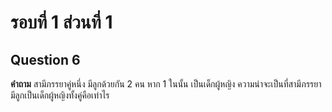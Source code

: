 # รอบที่ 1 ส่วนที่ 1

## Question 6

**คำถาม** สามีภรรยาคู่หนึ่ง มีลูกด้วยกัน 2 คน หาก 1 ในนั้น เป็นเด็กผู้หญิง ความน่าจะเป็นที่สามีภรรยามีลูกเป็นเด็กผู้หญิงทั้งคู่คือเท่าไร
